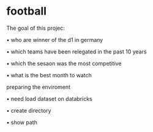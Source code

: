 # football 
The goal of this projec:


• who are winner of the d1 in germany

• which teams have been relegated in the past 10 years 

• which the sesaon was the most competitive 

• what is the best month to watch


preparing the enviroment

• need load dataset on databricks

• create directory

• show path



